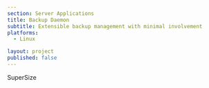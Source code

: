 ```yaml
---
section: Server Applications
title: Backup Daemon
subtitle: Extensible backup management with minimal involvement
platforms:
  - Linux

layout: project
published: false
---
```


SuperSize
